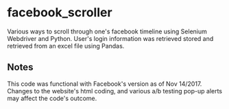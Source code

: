 # facebook_scroller

Various ways to scroll through one's facebook timeline using Selenium Webdriver and Python. User's login information was retrieved stored and retrieved from an excel file using Pandas. 

## Notes
This code was functional with Facebook's version as of Nov 14/2017. Changes to the website's html coding, and various a/b testing pop-up alerts may affect the code's outcome.
